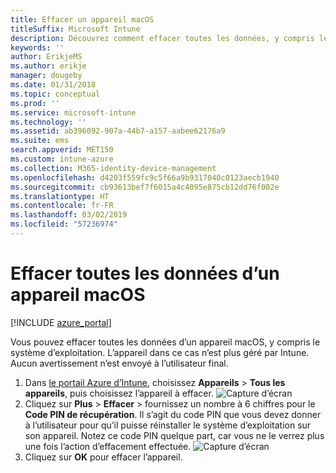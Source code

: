 ```yaml
---
title: Effacer un appareil macOS
titleSuffix: Microsoft Intune
description: Découvrez comment effacer toutes les données, y compris le système d’exploitation, d’un appareil macOS.
keywords: ''
author: ErikjeMS
ms.author: erikje
manager: dougeby
ms.date: 01/31/2018
ms.topic: conceptual
ms.prod: ''
ms.service: microsoft-intune
ms.technology: ''
ms.assetid: ab396092-907a-44b7-a157-aabee62176a9
ms.suite: ems
search.appverid: MET150
ms.custom: intune-azure
ms.collection: M365-identity-device-management
ms.openlocfilehash: d4203f559fc9c5f66a9b9317040c0123aecb1940
ms.sourcegitcommit: cb93613bef7f6015a4c4095e875cb12dd76f002e
ms.translationtype: HT
ms.contentlocale: fr-FR
ms.lasthandoff: 03/02/2019
ms.locfileid: "57236974"
---
```

# <a name="erase-all-data-from-a-macos-device"></a>Effacer toutes les données d’un appareil macOS

[!INCLUDE [azure_portal](./includes/azure_portal.md)]

Vous pouvez effacer toutes les données d’un appareil macOS, y compris le système d’exploitation. L’appareil dans ce cas n’est plus géré par Intune. Aucun avertissement n’est envoyé à l’utilisateur final.

1. Dans [le portail Azure d’Intune](https://aka.ms/intuneportal), choisissez **Appareils** > **Tous les appareils**, puis choisissez l’appareil à effacer.
![Capture d’écran](./media/device-erase/choosedevice.png)
2. Cliquez sur **Plus** > **Effacer** > fournissez un nombre à 6 chiffres pour le **Code PIN de récupération**. Il s’agit du code PIN que vous devez donner à l’utilisateur pour qu’il puisse réinstaller le système d’exploitation sur son appareil. Notez ce code PIN quelque part, car vous ne le verrez plus une fois l’action d’effacement effectuée.
![Capture d’écran](./media/device-erase/providepin.png)
3. Cliquez sur **OK** pour effacer l’appareil.
